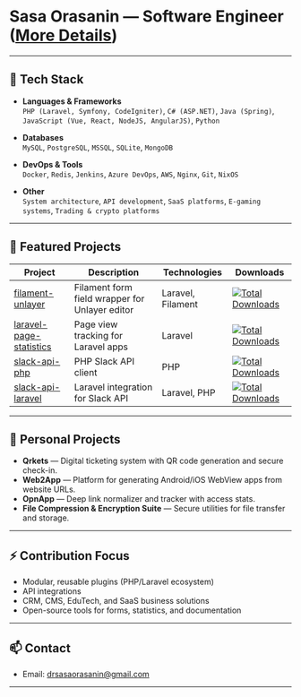 # Sasa Orasanin — Software Engineer ([More Details](https://sasaorasanin.github.io))

---

## 🚀 Tech Stack

- **Languages & Frameworks**  
  `PHP (Laravel, Symfony, CodeIgniter)`, `C# (ASP.NET)`, `Java (Spring)`, `JavaScript (Vue, React, NodeJS, AngularJS)`, `Python`

- **Databases**  
  `MySQL`, `PostgreSQL`, `MSSQL`, `SQLite`, `MongoDB`

- **DevOps & Tools**  
  `Docker`, `Redis`, `Jenkins`, `Azure DevOps`, `AWS`, `Nginx`, `Git`, `NixOS`

- **Other**  
  `System architecture`, `API development`, `SaaS platforms`, `E-gaming systems`, `Trading & crypto platforms`

---

## 🧩 Featured Projects

| Project | Description | Technologies | Downloads |
|----------|-------------|--------------|-----------|
| [filament-unlayer](https://github.com/sasaorasanin/filament-unlayer) | Filament form field wrapper for Unlayer editor | Laravel, Filament | [![Total Downloads](https://img.shields.io/packagist/dt/InfinityXTech/filament-unlayer.svg?style=flat-square)](https://packagist.org/packages/InfinityXTech/filament-unlayer) |
| [laravel-page-statistics](https://github.com/sasaorasanin/laravel-page-statistics) | Page view tracking for Laravel apps | Laravel | [![Total Downloads](https://img.shields.io/packagist/dt/InfinityXTech/laravel-page-statistics.svg?style=flat-square)](https://packagist.org/packages/InfinityXTech/laravel-page-statistics) |
| [slack-api-php](https://github.com/sasaorasanin/slack-api-php) | PHP Slack API client | PHP | [![Total Downloads](https://img.shields.io/packagist/dt/InfinityXTech/slack-api-php.svg?style=flat-square)](https://packagist.org/packages/InfinityXTech/slack-api-php) |
| [slack-api-laravel](https://github.com/sasaorasanin/slack-api-laravel) | Laravel integration for Slack API | Laravel, PHP | [![Total Downloads](https://img.shields.io/packagist/dt/InfinityXTech/slack-api-laravel.svg?style=flat-square)](https://packagist.org/packages/InfinityXTech/slack-api-laravel) |

---

## 🌟 Personal Projects

- **Qrkets** — Digital ticketing system with QR code generation and secure check-in.
- **Web2App** — Platform for generating Android/iOS WebView apps from website URLs.
- **OpnApp** — Deep link normalizer and tracker with access stats.
- **File Compression & Encryption Suite** — Secure utilities for file transfer and storage.

---

## ⚡ Contribution Focus
- Modular, reusable plugins (PHP/Laravel ecosystem)
- API integrations
- CRM, CMS, EduTech, and SaaS business solutions
- Open-source tools for forms, statistics, and documentation

---

## 📫 Contact
- Email: [drsasaorasanin@gmail.com](mailto:drsasaorasanin@gmail.com)

---
